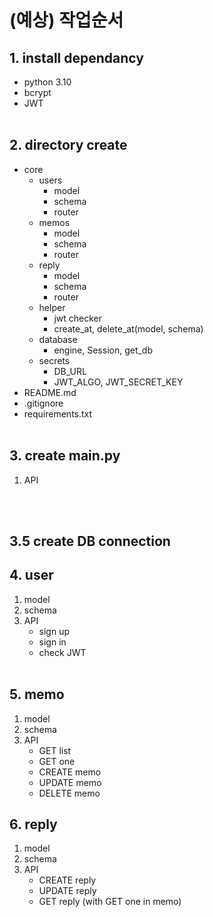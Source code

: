 # (예상) 작업순서

## 1. install dependancy

- python 3.10
- bcrypt
- JWT
  <br>
  <br>

## 2. directory create

- core
  - users
    - model
    - schema
    - router
  - memos
    - model
    - schema
    - router
  - reply
    - model
    - schema
    - router
  - helper
    - jwt checker
    - create_at, delete_at(model, schema)
  - database
    - engine, Session, get_db
  - secrets
    - DB_URL
    - JWT_ALGO, JWT_SECRET_KEY
- README.md
- .gitignore
- requirements.txt
  <br>
  <br>

## 3. create main.py

1. API

<br>
<br>

## 3.5 create DB connection

## 4. user

1. model
2. schema
3. API
   - sign up
   - sign in
   - check JWT
     <br>
     <br>

## 5. memo

1. model
2. schema
3. API
   - GET list
   - GET one
   - CREATE memo
   - UPDATE memo
   - DELETE memo

## 6. reply

1. model
2. schema
3. API
   - CREATE reply
   - UPDATE reply
   - GET reply (with GET one in memo)
